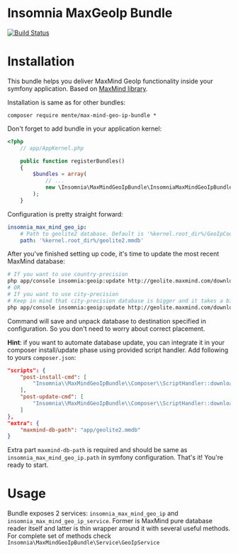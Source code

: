 Insomnia MaxGeoIp Bundle
=======

[![Build Status](https://travis-ci.org/mente/MaxMindGeoIpBundle.svg?branch=master)](https://travis-ci.org/mente/MaxMindGeoIpBundle)

Installation
====

This bundle helps you deliver MaxMind GeoIp functionality inside your symfony application. Based 
on [MaxMind library](https://github.com/maxmind/MaxMind-DB-Reader-php).

Installation is same as for other bundles:

    composer require mente/max-mind-geo-ip-bundle *

Don't forget to add bundle in your application kernel:

```php
<?php
    // app/AppKernel.php

    public function registerBundles()
    {
        $bundles = array(
            // ...
            new \Insomnia\MaxMindGeoIpBundle\InsomniaMaxMindGeoIpBundle(),
        );
    }
```

Configuration is pretty straight forward:

```yaml
insomnia_max_mind_geo_ip:
    # Path to geolite2 database. Default is '%kernel.root_dir%/GeoIpCountry.mmdb'
    path: '%kernel.root_dir%/geolite2.mmdb'
```

After you've finished setting up code, it's time to update the most recent MaxMind database:

```bash
# If you want to use country-precision
php app/console insomnia:geoip:update http://geolite.maxmind.com/download/geoip/database/GeoLite2-Country.mmdb.gz
# OR
# If you want to use city-precision
# Keep in mind that city-precision database is bigger and it takes a bit longer time to find it by ip.
php app/console insomnia:geoip:update http://geolite.maxmind.com/download/geoip/database/GeoLite2-City.mmdb.gz
```

Command will save and unpack database to destination specified in configuration. So you don't need to worry 
about correct placement.

**Hint**: if you want to automate database update, you can integrate it in your composer install/update phase 
using provided script handler. Add following to yours `composer.json`:

```json
"scripts": {
    "post-install-cmd": [
        "Insomnia\\MaxMindGeoIpBundle\\Composer\\ScriptHandler::downloadMaxMindDB"
    ],
    "post-update-cmd": [
        "Insomnia\\MaxMindGeoIpBundle\\Composer\\ScriptHandler::downloadMaxMindDB"
    ]
},
"extra": {
    "maxmind-db-path": "app/geolite2.mmdb"
}
```

Extra part `maxmind-db-path` is required and should be same as `insomnia_max_mind_geo_ip.path` in symfony 
configuration. That's it! You're ready to start.

Usage
=====

Bundle exposes 2 services: `insomnia_max_mind_geo_ip` and `insomnia_max_mind_geo_ip_service`. Former is MaxMind 
pure database reader itself and latter is thin wrapper around it with several useful methods. For complete set 
of methods check `Insomnia\MaxMindGeoIpBundle\Service\GeoIpService`
